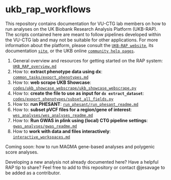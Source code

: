 # ukb_rap_workflows
This repository contains documentation for VU-CTG lab members on how to run analyses on the UK Biobank Research Analysis Platform (UKB-RAP). The scripts contained here are meant to follow pipelines developed within the VU-CTG lab and may not be suitable for other applications. For more  information about the platform, please consult the [`UKB-RAP website`](https://ukbiobank.dnanexus.com/landing), its documentation [`site`](https://dnanexus.gitbook.io/uk-biobank-rap), or the UKB online [`community help pages`](https://community.ukbiobank.ac.uk/hc/en-gb).

1. General overview and resources for getting started on the RAP system: [`UKB_RAP_overview.md`](https://github.com/vu-ctg/ukb_rap_workflows/blob/master/UKB_RAP_overview.md)
2. How to: **extract phenotype data using dx**: [`common_tasks/export_phenotypes.md`](https://github.com/vu-ctg/ukb_rap_workflows/blob/master/common_tasks/export_phenotypes.md)
3. How to: **web scrape UKB Showcase**: [`codes/ukb_showcase_webscrape/ukb_showcase_webscrape.py`](https://github.com/vu-ctg/ukb_rap_workflows/blob/master/codes/ukb_showcase_webscrape/ukb_showcase_webscrape.py)
4. How to: **create the file to use as input for `dx extract_dataset`**: [`codes/export_phenotypes/subset_all_fields.py`](https://github.com/vu-ctg/ukb_rap_workflows/blob/master/codes/export_phenotypes/subset_all_fields.py)
5. How to: **run PHESANT**: [`run_phesant/run_phesant_readme.md`](https://github.com/vu-ctg/ukb_rap_workflows/blob/master/run_phesant/run_phesant_readme.md)
6. How to: **subset pVCF files for a region/gene of interest**: [`wes_analyses/wes_analyses_readme.md`](https://github.com/vu-ctg/ukb_rap_workflows/blob/master/wes_analyses/wes_analyses_readme.md)
7. How to: **Run GWAS in plink using (local) CTG pipeline settings**: [`gwas_analyses/gwas_readme.md`](https://github.com/vu-ctg/ukb_rap_workflows/blob/master/gwas_analyses/gwas_readme.md)
8. How to **work with data and files interactively**: [`interactive_workspaces.md`](https://github.com/vu-ctg/ukb_rap_workflows/raw/refs/heads/master/interactive_workspaces.md)

Coming soon: how to run MAGMA gene-based analyses and polygenic score analyses.

Developing a new analysis not already documented here? Have a helpful RAP tip to share? Feel free to add to this repository or contact @jesavage to be added as a contributor.
